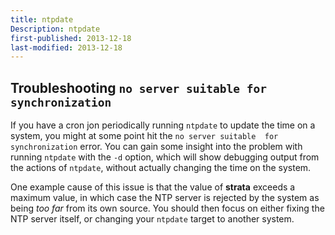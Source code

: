 ```yaml
---
title: ntpdate
Description: ntpdate
first-published: 2013-12-18
last-modified: 2013-12-18
---
```


Troubleshooting `no server suitable for synchronization`
--------------------------------------------------------

If you have a cron jon periodically running `ntpdate` to update the 
time on a system, you might at some point hit the `no server suitable 
for synchronization` error. You can gain some insight into the problem 
with running `ntpdate` with the `-d` option, which will show debugging 
output from the actions of `ntpdate`, without actually changing the 
time on the system.

One example cause of this issue is that the value of **strata** exceeds 
a maximum value, in which case the NTP server is rejected by the system 
as being *too far* from its own source. You should then focus on either 
fixing the NTP server itself, or changing your `ntpdate` target to 
another system.
